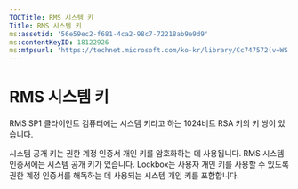 ```yaml
---
TOCTitle: RMS 시스템 키
Title: RMS 시스템 키
ms:assetid: '56e59ec2-f681-4ca2-98c7-72218ab9e9d9'
ms:contentKeyID: 18122926
ms:mtpsurl: 'https://technet.microsoft.com/ko-kr/library/Cc747572(v=WS.10)'
---
```


RMS 시스템 키
=============

RMS SP1 클라이언트 컴퓨터에는 시스템 키라고 하는 1024비트 RSA 키의 키 쌍이 있습니다.

시스템 공개 키는 권한 계정 인증서 개인 키를 암호화하는 데 사용됩니다. RMS 시스템 인증서에는 시스템 공개 키가 있습니다. Lockbox는 사용자 개인 키를 사용할 수 있도록 권한 계정 인증서를 해독하는 데 사용되는 시스템 개인 키를 포함합니다.
